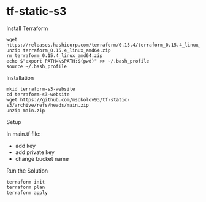 # tf-static-s3

Install Terraform
```
wget https://releases.hashicorp.com/terraform/0.15.4/terraform_0.15.4_linux_amd64.zip
unzip terraform_0.15.4_linux_amd64.zip
rm terraform_0.15.4_linux_amd64.zip
echo $"export PATH=\$PATH:$(pwd)" >> ~/.bash_profile
source ~/.bash_profile
```

Installation
```
mkid terraform-s3-website
cd terraform-s3-website
wget https://github.com/msokolov93/tf-static-s3/archive/refs/heads/main.zip
unzip main.zip
```

Setup

In main.tf file:
- add key
- add private key
- change bucket name

Run the Solution
```
terraform init
terraform plan
terraform apply
```
